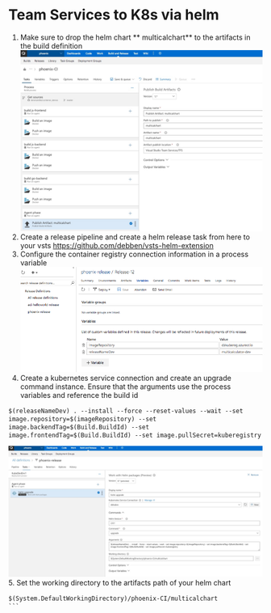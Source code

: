 # Team Services to K8s via helm
1. Make sure to drop the helm chart ** multicalchart** to the artifacts in the build definition
![](images/vstsartifacts.jpeg)
2. Create a release pipeline and create a helm release task from here to your vsts https://github.com/debben/vsts-helm-extension
3. Configure the container registry connection information in a process variable
![](images/vstsvariables.png)
4. Create a kubernetes service connection and create an upgrade command instance.
Ensure that the arguments use the process variables and reference the build id
```
$(releaseNameDev) . --install --force --reset-values --wait --set image.repository=$(imageRepository) --set image.backendTag=$(Build.BuildId) --set image.frontendTag=$(Build.BuildId) --set image.pullSecret=kuberegistry
```
![](images/vstshelmrelease.jpeg)
5. Set the working directory to the artifacts path of your helm chart
````
$(System.DefaultWorkingDirectory)/phoenix-CI/multicalchart
```

